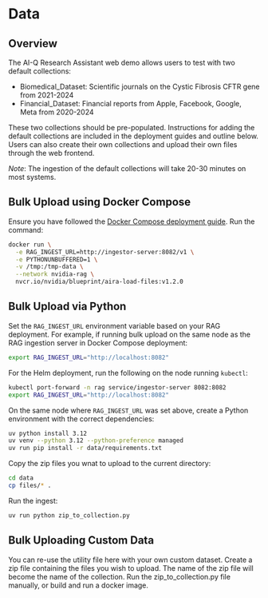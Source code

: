 # Data

## Overview 

The AI-Q Research Assistant web demo allows users to test with two default collections:

- Biomedical_Dataset: Scientific journals on the Cystic Fibrosis CFTR gene from 2021-2024
- Financial_Dataset: Financial reports from Apple, Facebook, Google, Meta from 2020-2024

These two collections should be pre-populated. Instructions for adding the default collections are included in the deployment guides and outline below. Users can also create their own collections and upload their own files through the web frontend.

*Note*: The ingestion of the default collections will take 20-30 minutes on most systems.

## Bulk Upload using Docker Compose

Ensure you have followed the [Docker Compose deployment guide](/docs/get-started/get-started-docker-compose.md). Run the command:

```bash
docker run \
  -e RAG_INGEST_URL=http://ingestor-server:8082/v1 \
  -e PYTHONUNBUFFERED=1 \
  -v /tmp:/tmp-data \
  --network nvidia-rag \
  nvcr.io/nvidia/blueprint/aira-load-files:v1.2.0
```

## Bulk Upload via Python 

Set the `RAG_INGEST_URL` environment variable based on your RAG deployment. For example, if running bulk upload on the same node as the RAG ingestion server in Docker Compose deployment:

```bash
export RAG_INGEST_URL="http://localhost:8082"
```

For the Helm deployment, run the following on the node running `kubectl`:
```bash
kubectl port-forward -n rag service/ingestor-server 8082:8082
export RAG_INGEST_URL="http://localhost:8082"
```

On the same node where `RAG_INGEST_URL` was set above, create a Python environment with the correct dependencies:

```bash
uv python install 3.12
uv venv --python 3.12 --python-preference managed
uv run pip install -r data/requirements.txt
```

Copy the zip files you wnat to upload to the current directory:

```bash
cd data
cp files/* .
```

Run the ingest: 

```bash
uv run python zip_to_collection.py
```

## Bulk Uploading Custom Data

You can re-use the utility file here with your own custom dataset. Create a zip file containing the files you wish to upload. The name of the zip file will become the name of the collection. Run the zip_to_collection.py file manually, or build and run a docker image.
